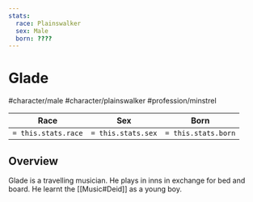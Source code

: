 ```yaml
---
stats:
  race: Plainswalker
  sex: Male
  born: ????
---
```


# Glade
#character/male #character/plainswalker #profession/minstrel

Race | Sex | Born
-----|-----|-----
`= this.stats.race` | `= this.stats.sex` | `= this.stats.born` | `= this.stats.died`

## Overview
Glade is a travelling musician. He plays in inns in exchange for bed and board. He learnt the [[Music#Deid]] as a young boy.